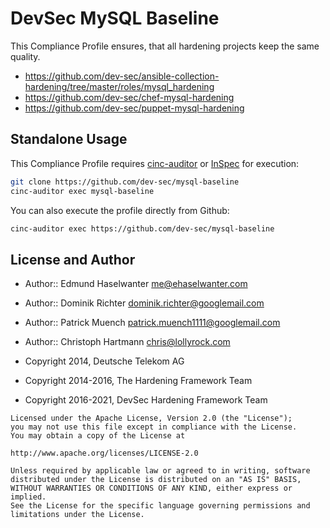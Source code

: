 # DevSec MySQL Baseline

This Compliance Profile ensures, that all hardening projects keep the same quality.

- <https://github.com/dev-sec/ansible-collection-hardening/tree/master/roles/mysql_hardening>
- <https://github.com/dev-sec/chef-mysql-hardening>
- <https://github.com/dev-sec/puppet-mysql-hardening>

## Standalone Usage

This Compliance Profile requires [cinc-auditor](https://cinc.sh/start/auditor/) or [InSpec](https://github.com/chef/inspec) for execution:

```bash
git clone https://github.com/dev-sec/mysql-baseline
cinc-auditor exec mysql-baseline
```

You can also execute the profile directly from Github:

```bash
cinc-auditor exec https://github.com/dev-sec/mysql-baseline
```

## License and Author

- Author:: Edmund Haselwanter <me@ehaselwanter.com>
- Author:: Dominik Richter <dominik.richter@googlemail.com>
- Author:: Patrick Muench <patrick.muench1111@googlemail.com>
- Author:: Christoph Hartmann <chris@lollyrock.com>

- Copyright 2014, Deutsche Telekom AG
- Copyright 2014-2016, The Hardening Framework Team
- Copyright 2016-2021, DevSec Hardening Framework Team

```text
Licensed under the Apache License, Version 2.0 (the "License");
you may not use this file except in compliance with the License.
You may obtain a copy of the License at

http://www.apache.org/licenses/LICENSE-2.0

Unless required by applicable law or agreed to in writing, software
distributed under the License is distributed on an "AS IS" BASIS,
WITHOUT WARRANTIES OR CONDITIONS OF ANY KIND, either express or implied.
See the License for the specific language governing permissions and
limitations under the License.
```
